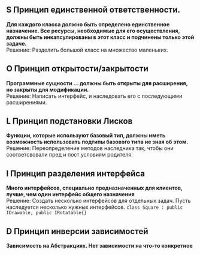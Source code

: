 ## S Принцип единственной ответственности.
<b>Для каждого класса должно быть определено единственное назначение. 
Все ресурсы, необходимые для его осуществления, должны быть инкапсулированы 
в этот класс и подчинены только этой задаче.</b>  
Решение: Разделить большой класс на множество маленьких.
## O Принцип открытости/закрытости
<b>Программные сущности … должны быть открыты для расширения, но закрыты для модификации.</b>  
Решение: Написать интерфейс, и наследовать его с последующими расширениями.
## L Принцип подстановки Лисков
<b>Функции, которые используют базовый тип, должны иметь возможность использовать подтипы базового типа не зная об этом.</b>  
Решение: Переопределение методов наследника так, чтобы они соответсвовали пред и пост условиям родителя.
## I Принцип разделения интерфейса
<b>Много интерфейсов, специально предназначенных для клиентов, лучше, чем один интерфейс общего назначения</b>  
Решение: Создать несколько интерфейсов для отдельных задач. Пусть наследуется несколько нужных интерфейсов. 
`class Square : public IDrawable, public IRotatable{}`
## D Принцип инверсии зависимостей
<b>Зависимость на Абстракциях. Нет зависимости на что-то конкретное</b>  

